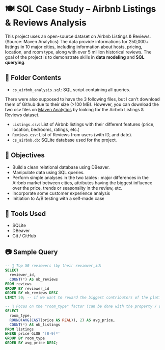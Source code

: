 # 🍽️ SQL Case Study – Airbnb Listings & Reviews Analysis

This project uses an open-source dataset on Airbnb Listings & Reviews. (Source: Maven Analytics)
The data provide informations for 250,000+ listings in 10 major cities, including information about hosts, pricing, location, and room type, along with over 5 million historical reviews.
The goal of the project is to demonstrate skills in **data modeling** and **SQL querying**.


## 📂 Folder Contents

- `cs_airbnb_analysis.sql`: SQL script containing all queries.

There were also supposed to have the 3 following files, but I can't download them of Github due to their size (>100 MB). However, you can download the two csv files on [Maven Analytics](https://mavenanalytics.io/data-playground) by looking for the Airbnb Listings & Reviews dataset. 
- `Listings.csv`: List of Airbnb listings with their different features (price, location, bedrooms, ratings, etc.)
- `Reviews.csv`: List of Reviews from users (with ID, and date).
- `cs_airbnb.db`: SQLite database used for the project.

## 📌 Objectives

- Build a clean relational database using DBeaver.
- Manipulate data using SQL queries.
- Perform simple analyses in the two tables : major differences in the Airbnb market between cities, attributes having the biggest influence over the price, trends or seasonality in the review, etc.
- Incorporate some customer experience analysis
- Initiation to A/B testing with a self-made case

## 🧠 Tools Used

- SQLite  
- DBeaver  
- Git / GitHub

## 📷 Sample Query

```sql
-- 🔹 Top 50 reviewers (by their reviewer_id) 
SELECT 
  reviewer_id,
  COUNT(*) AS nb_reviews
FROM reviews
GROUP BY reviewer_id
ORDER BY nb_reviews DESC
LIMIT 50; -- if we want to reward the biggest contributors of the platform

-- 🔹 Focus on the "room_type" factor (can be done with the property / accomodates / bedrooms fields as well)
SELECT 
  room_type,
  ROUND(AVG(CAST(price AS REAL)), 2) AS avg_price,
  COUNT(*) AS nb_listings
FROM listings
WHERE price GLOB '[0-9]*'
GROUP BY room_type
ORDER BY avg_price DESC;
